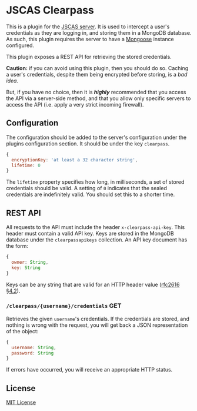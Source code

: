 # JSCAS Clearpass

This is a plugin for the [JSCAS server][server]. It is used to intercept a
user's credentials as they are logging in, and storing them in a MongoDB
database. As such, this plugin requires the server to have a
[Mongoose][mongoose] instance configured.

This plugin exposes a REST API for retrieving the stored credentials.

**Caution:** if you can avoid using this plugin, then you should do so. Caching
a user's credentials, despite them being encrypted before storing, is a
*bad idea*.

But, if you have no choice, then it is ***highly*** recommended that you access
the API via a server-side method, and that you allow only specific servers
to access the API (i.e. apply a very strict incoming firewall).

[server]: https://github.com/jscas/cas-server
[mongoose]: http://mongoosejs.com/

## Configuration

The configuration should be added to the server's configuration under the
plugins configuration section. It should be under the key `clearpass`.

```javascript
{
  encryptionKey: 'at least a 32 character string',
  lifetime: 0
}
```

The `lifetime` property specifies how long, in milliseconds, a set of stored
credentials should be valid. A setting of `0` indicates that the sealed
credentials are indefinitely valid. You should set this to a shorter time.

## REST API

All requests to the API must include the header `x-clearpass-api-key`. This
header must contain a valid API key. Keys are stored in the MongoDB database
under the `clearpassapikeys` collection. An API key document has the form:

```javascript
{
  owner: String,
  key: String
}
```

Keys can be any string that are valid for an HTTP header value
([rfc2616 §4.2][rfc2616]).

[rfc2616]: http://tools.ietf.org/html/rfc2616#section-4.2

### `/clearpass/{username}/credentials` GET

Retrieves the given `username`'s credentials. If the credentials are stored,
and nothing is wrong with the request, you will get back a JSON representation
of the object:

```javascript
{
  username: String,
  password: String
}
```

If errors have occurred, you will receive an appropriate HTTP status.

## License

[MIT License](http://jsumners.mit-license.org/)

